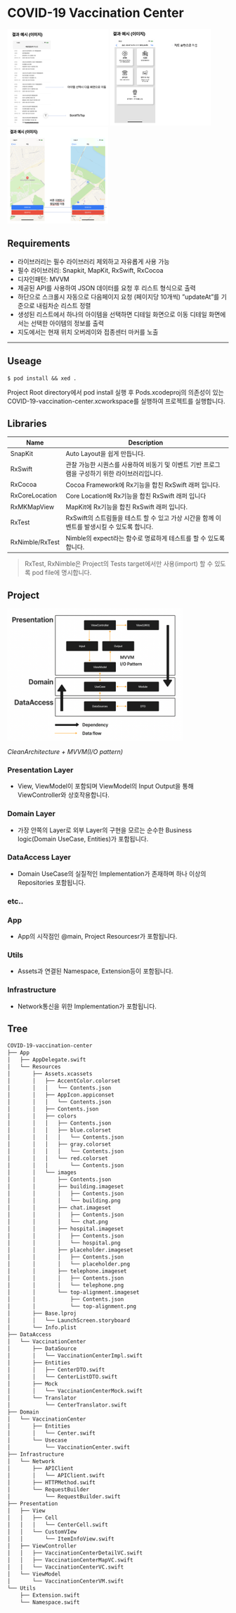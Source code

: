 # COVID-19 Vaccination Center

  <p>
    <img src="./GithubResources/1.png" width="230px" height="220px" title="Github_Logo"/>
    <img src="./GithubResources/2.png" width="230px" height="220px" title="Github_Logo"/>
    <img src="./GithubResources/3.png" width="230px" height="220px" title="Github_Logo"/>
  </p>

  ## Requirements
  - 라이브러리는 필수 라이브러리 제외하고 자유롭게 사용 가능
  - 필수 라이브러리: Snapkit, MapKit, RxSwift, RxCocoa
  - 디자인패턴: MVVM
  - 제공된 API를 사용하여 JSON 데이터를 요청 후 리스트 형식으로 출력
  - 하단으로 스크롤시 자동으로 다음페이지 요청 (페이지당 10개씩) ”updateAt”를 기준으로 내림차순 리스트 정렬
  - 생성된 리스트에서 하나의 아이템을 선택하면 디테일 화면으로 이동 디테일 화면에서는 선택한 아이템의 정보를 출력
  - 지도에서는 현재 위치 오버레이와 접종센터 마커를 노출

---

  ## Useage
  ```
  $ pod install && xed .
  ```
  Project Root directory에서 pod install 실행 후 Pods.xcodeproj의 의존성이 있는 COVID-19-vaccination-center.xcworkspace를 실행하여 프로젝트를 실행합니다. 

    
  ## Libraries
  |Name|Description|
  |---|---|
  |SnapKit|Auto Layout을 쉽게 만듭니다.|
  |RxSwift|관찰 가능한 시퀀스를 사용하여 비동기 및 이벤트 기반 프로그램을 구성하기 위한 라이브러리입니다.|
  |RxCocoa|Cocoa Framework에 Rx기능을 합친 RxSwift 래퍼 입니다.|
  |RxCoreLocation|Core Location에 Rx기능을 합친 RxSwift 래퍼 입니다|
  |RxMKMapView|MapKit에 Rx기능을 합친 RxSwift 래퍼 입니다.|
  |RxTest|RxSwift의 스트림들을 테스트 할 수 있고 가상 시간을 함께 이벤트를 발생시킬 수 있도록 합니다.|
  |RxNimble/RxTest|Nimble의 expect라는 함수로 명료하게 테스트를 할 수 있도록 합니다.|

  > RxTest, RxNimble은 Project의 Tests target에서만 사용(import) 할 수 있도록 pod file에 명시합니다.
 
  ## Project

  <img src="./GithubResources/structure.png" width="400px" height="300px" title="Github_Logo"/>

  *CleanArchitecture + MVVM(I/O pattern)*

  ### Presentation Layer
  - View, ViewModel이 포함되며 ViewModel의 Input Output을 통해 ViewController와 상호작용합니다.
  
  ### Domain Layer
  - 가장 안쪽의 Layer로 외부 Layer의 구현을 모르는 순수한 Business logic(Domain UseCase, Entities)가 포함됩니다.

  ### DataAccess Layer
  - Domain UseCase의 실질적인 Implementation가 존재하며 하나 이상의 Repositories 포함됩니다.

  ### etc..

   ### App
   - App의 시작점인 @main, Project Resourcesr가 포함됩니다.
   
   ### Utils 
   - Assets과 연결된 Namespace, Extension등이 포함됩니다.

   ### Infrastructure
   - Network통신을 위한 Implementation가 포함됩니다.

  ## Tree

```
COVID-19-vaccination-center
├── App
│   ├── AppDelegate.swift
│   └── Resources
│       ├── Assets.xcassets
│       │   ├── AccentColor.colorset
│       │   │   └── Contents.json
│       │   ├── AppIcon.appiconset
│       │   │   └── Contents.json
│       │   ├── Contents.json
│       │   ├── colors
│       │   │   ├── Contents.json
│       │   │   ├── blue.colorset
│       │   │   │   └── Contents.json
│       │   │   ├── gray.colorset
│       │   │   │   └── Contents.json
│       │   │   └── red.colorset
│       │   │       └── Contents.json
│       │   └── images
│       │       ├── Contents.json
│       │       ├── building.imageset
│       │       │   ├── Contents.json
│       │       │   └── building.png
│       │       ├── chat.imageset
│       │       │   ├── Contents.json
│       │       │   └── chat.png
│       │       ├── hospital.imageset
│       │       │   ├── Contents.json
│       │       │   └── hospital.png
│       │       ├── placeholder.imageset
│       │       │   ├── Contents.json
│       │       │   └── placeholder.png
│       │       ├── telephone.imageset
│       │       │   ├── Contents.json
│       │       │   └── telephone.png
│       │       └── top-alignment.imageset
│       │           ├── Contents.json
│       │           └── top-alignment.png
│       ├── Base.lproj
│       │   └── LaunchScreen.storyboard
│       └── Info.plist
├── DataAccess
│   └── VaccinationCenter
│       ├── DataSource
│       │   └── VaccinationCenterImpl.swift
│       ├── Entities
│       │   ├── CenterDTO.swift
│       │   └── CenterListDTO.swift
│       ├── Mock
│       │   └── VaccinationCenterMock.swift
│       └── Translator
│           └── CenterTranslator.swift
├── Domain
│   └── VaccinationCenter
│       ├── Entities
│       │   └── Center.swift
│       └── Usecase
│           └── VaccinationCenter.swift
├── Infrastructure
│   └── Network
│       ├── APIClient
│       │   └── APIClient.swift
│       ├── HTTPMethod.swift
│       └── RequestBuilder
│           └── RequestBuilder.swift
├── Presentation
│   ├── View
│   │   ├── Cell
│   │   │   └── CenterCell.swift
│   │   └── CustomVIew
│   │       └── ItemInfoView.swift
│   ├── ViewController
│   │   ├── VaccinationCenterDetailVC.swift
│   │   ├── VaccinationCenterMapVC.swift
│   │   └── VaccinationCenterVC.swift
│   └── ViewModel
│       └── VaccinationCenterVM.swift
└── Utils
    ├── Extension.swift
    └── Namespace.swift
```

